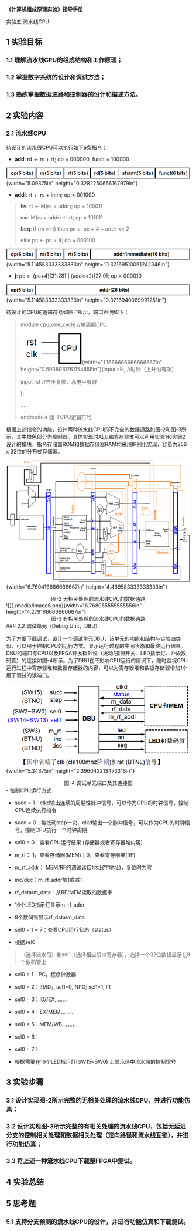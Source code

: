 **《计算机组成原理实验》指导手册**

实验五 流水线CPU

## 1 实验目标


### 1.1  理解流水线CPU的组成结构和工作原理；


### 1.2  掌握数字系统的设计和调试方法；


### 1.3  熟练掌握数据通路和控制器的设计和描述方法。



## 2 实验内容

### 2.1 流水线CPU


待设计的流水线CPU可以执行如下6条指令：

-   **add**: rd \<- rs + rt; op = 000000, funct = 100000

![](./media/image1.png){width="5.09375in" height="0.3282250656167979in"}

-   **addi**: rt \<- rs + imm; op = 001000

> **lw**: rt \<- M(rs + addr); op = 100011
>
> **sw**: M(rs + addr) \<- rt; op = 101011
>
> **beq**: if (rs = rt) then pc \<- pc + 4 + addr \<\< 2
>
> else pc \<- pc + 4; op = 000100

![](./media/image2.png){width="5.114583333333333in"
height="0.32169510061242346in"}

-   **j**: pc \<- (pc+4)\[31:28\] \| (add\<\<2)\[27:0\]; op = 000010

![](./media/image3.png){width="5.114583333333333in"
height="0.3216940069991251in"}

待设计的CPU的逻辑符号如图-1所示，端口声明如下：

> module cpu\_one\_cycle //单周期CPU
>
> ![](./media/image4.png){width="1.1666666666666667in"
> height="0.5938910761154855in"}(input clk, //时钟（上升沿有效）
>
> input rst //异步复位，高电平有效
>
> );
>
> ......
>
> endmodule 图-1 CPU逻辑符号

根据上述指令的功能，设计两种流水线CPU的不完全的数据通路如图-2和图-3所示，其中橙色部分为控制器。具体实现时ALU和寄存器堆可以利用实验1和实验2设计的模块，指令存储器ROM和数据存储器RAM均采用IP例化实现，容量为256
x 32位的分布式存储器。

![](./media/image5.png){width="6.760416666666667in"
height="4.489583333333333in"}

<center>图-2 无相关处理的流水线CPU的数据通路
</center>
![](./media/image6.png){width="6.768055555555556in"
height="4.279166666666667in"}

<center>图-3 有相关处理的流水线CPU的数据通路
</center>
### 2.2 调试单元（Debug Unit，DBU）


为了方便下载调试，设计一个调试单元DBU，该单元的功能和结构与实验四类似，可以用于控制CPU的运行方式，显示运行过程的中间状态和最终运行结果。DBU的端口与CPU以及FPGA开发板外设（拨动/按钮开关、LED指示灯、7-段数码管）的连接如图-4所示。为了DBU在不影响CPU运行的情况下，随时监视CPU运行过程中寄存器堆和数据存储器的内容，可以为寄存器堆和数据存储器增加1个用于调试的读端口。

![](./media/image7.png){width="5.34375in" height="2.396042213473316in"}

<center>图-4 调试单元端口及其连接图
</center>
-   控制CPU运行方式


-   succ =
    1：clkd输出连续的周期性脉冲信号，可以作为CPU的时钟信号，控制CPU连续执行指令

-   succ =
    0：每按动step一次，clkd输出一个脉冲信号，可以作为CPU的时钟信号，控制CPU执行一个时钟周期


-   sel0 = 0：查看CPU运行结果 (存储器或者寄存器堆内容)


-   m\_rf： 1，查看存储器(MEM)；0，查看寄存器堆(RF)

-   m\_rf\_addr： MEM/RF的调试读口地址(字地址)，复位时为零

-   inc/dec：m\_rf\_addr加1或减1

-   rf\_data/m\_data：从RF/MEM读取的数据字

-   16个LED指示灯显示m\_rf\_addr

-   8个数码管显示rf\_data/m\_data


-   sel0 = 1 \~ 7：查看CPU运行状态（status）


-   根据sel0
    
> （选择流水段）和sel1（选择相应段中寄存器），选择一个32位数据显示在8个数码管上
    
-   sel0 = 1：PC，程序计数器

-   sel0 = 2：IR/ID，sel1=0, NPC; sel1=1, IR

-   sel0 = 3：ID//EX, 。。。。

-   sel0 = 4：EX/MEM，。。。。

-   sel0 = 5：MEM/WB, 。。。。

-   sel0 = 6：

-   sel0 = 7：

-   根据需要在16个LED指示灯(SW15\~SW0) 上显示选中流水段的控制信号

## 3 实验步骤


### 3.1  设计实现图-2所示完整的无相关处理的流水线CPU，并进行功能仿真；


### 3.2  设计实现图-3所示完整的有相关处理的流水线CPU，包括无延迟分支的控制相关处理和数据相关处理（定向路径和流水线互锁），并进行功能仿真；


### 3.3  将上述一种流水线CPU下载至FPGA中测试。



## 4 实验总结



## 5 思考题


### 5.1  支持分支预测的流水线CPU的设计，并进行功能仿真和下载测试。

